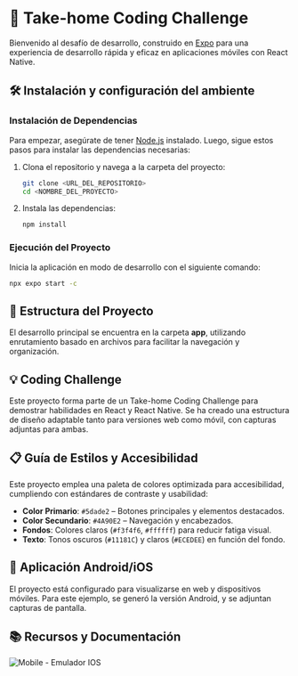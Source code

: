 # 📱 Take-home Coding Challenge

Bienvenido al desafío de desarrollo, construido en [Expo](https://expo.dev/) para una experiencia de desarrollo rápida y eficaz en aplicaciones móviles con React Native.

## 🛠️ Instalación y configuración del ambiente

### Instalación de Dependencias

Para empezar, asegúrate de tener [Node.js](https://nodejs.org/) instalado. Luego, sigue estos pasos para instalar las dependencias necesarias:

1. Clona el repositorio y navega a la carpeta del proyecto:

   ```bash
   git clone <URL_DEL_REPOSITORIO>
   cd <NOMBRE_DEL_PROYECTO>
   ```

2. Instala las dependencias:

   ```bash
   npm install
   ```

### Ejecución del Proyecto

Inicia la aplicación en modo de desarrollo con el siguiente comando:

```bash
npx expo start -c
```

## 📂 Estructura del Proyecto

El desarrollo principal se encuentra en la carpeta **app**, utilizando enrutamiento basado en archivos para facilitar la navegación y organización.

## 💡 Coding Challenge

Este proyecto forma parte de un Take-home Coding Challenge para demostrar habilidades en React y React Native. Se ha creado una estructura de diseño adaptable tanto para versiones web como móvil, con capturas adjuntas para ambas.

## 📋 Guía de Estilos y Accesibilidad

Este proyecto emplea una paleta de colores optimizada para accesibilidad, cumpliendo con estándares de contraste y usabilidad:

- **Color Primario**: `#5dade2` – Botones principales y elementos destacados.
- **Color Secundario**: `#4A90E2` – Navegación y encabezados.
- **Fondos**: Colores claros (`#f3f4f6`, `#ffffff`) para reducir fatiga visual.
- **Texto**: Tonos oscuros (`#11181C`) y claros (`#ECEDEE`) en función del fondo.

## 📱 Aplicación Android/iOS

El proyecto está configurado para visualizarse en web y dispositivos móviles. Para este ejemplo, se generó la versión Android, y se adjuntan capturas de pantalla.

## 📚 Recursos y Documentación
![Mobile - Emulador IOS](./assets/mobile-preview.png)
